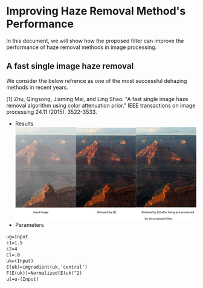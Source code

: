 # Improving Haze Removal Method's Performance
In this document, we will show how the proposed filter can improve the performance of haze removal methods in image processing. 
## A fast single image haze removal
We consider the below refrence as one of the most successful dehazing methods in recent years.

<a id="1">[1]</a>
Zhu, Qingsong, Jiaming Mai, and Ling Shao. "A fast single image haze removal algorithm using color attenuation prior." IEEE transactions on image processing 24.11 (2015): 3522-3533.
- Results
![1](https://github.com/onionhub/TIP/blob/Drafts/Drafts/Dehazed1.JPG)
- Parameters
```
ug=Input
c1=1.5
c2=4
Cl=.8
uk=(Input)
E(uk)=imgradient(uk,'central')
F(E(uk))=Normalized(E(uk)^2)
ul=u-(Input)
```

